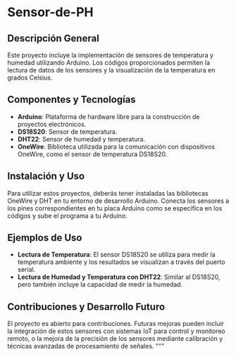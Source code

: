 # Sensor-de-PH
## Descripción General
Este proyecto incluye la implementación de sensores de temperatura y humedad utilizando Arduino. Los códigos proporcionados permiten la lectura de datos de los sensores y la visualización de la temperatura en grados Celsius.

## Componentes y Tecnologías
- **Arduino**: Plataforma de hardware libre para la construcción de proyectos electrónicos.
- **DS18S20**: Sensor de temperatura.
- **DHT22**: Sensor de humedad y temperatura.
- **OneWire**: Biblioteca utilizada para la comunicación con dispositivos OneWire, como el sensor de temperatura DS18S20.

## Instalación y Uso
Para utilizar estos proyectos, deberás tener instaladas las bibliotecas OneWire y DHT en tu entorno de desarrollo Arduino. Conecta los sensores a los pines correspondientes en tu placa Arduino como se especifica en los códigos y sube el programa a tu Arduino.

## Ejemplos de Uso
- **Lectura de Temperatura**: El sensor DS18S20 se utiliza para medir la temperatura ambiente y los resultados se visualizan a través del puerto serial.
- **Lectura de Humedad y Temperatura con DHT22**: Similar al DS18S20, pero también incluye la capacidad de medir la humedad.

## Contribuciones y Desarrollo Futuro
El proyecto es abierto para contribuciones. Futuras mejoras pueden incluir la integración de estos sensores con sistemas IoT para control y monitoreo remoto, o la mejora de la precisión de los sensores mediante calibración y técnicas avanzadas de procesamiento de señales.
"""
